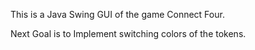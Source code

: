 This is a Java Swing GUI of the game Connect Four.

Next Goal is to Implement switching colors of the tokens.
